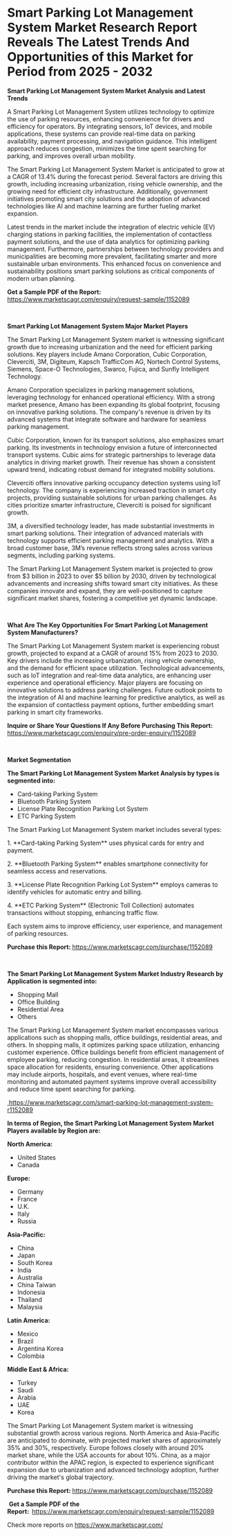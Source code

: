 <p><h1>Smart Parking Lot Management System Market Research Report Reveals The Latest Trends And Opportunities of this Market for Period from 2025 - 2032</h1></p><p><strong>Smart Parking Lot Management System Market Analysis and Latest Trends</strong></p>
<p><p>A Smart Parking Lot Management System utilizes technology to optimize the use of parking resources, enhancing convenience for drivers and efficiency for operators. By integrating sensors, IoT devices, and mobile applications, these systems can provide real-time data on parking availability, payment processing, and navigation guidance. This intelligent approach reduces congestion, minimizes the time spent searching for parking, and improves overall urban mobility.</p><p>The Smart Parking Lot Management System Market is anticipated to grow at a CAGR of 13.4% during the forecast period. Several factors are driving this growth, including increasing urbanization, rising vehicle ownership, and the growing need for efficient city infrastructure. Additionally, government initiatives promoting smart city solutions and the adoption of advanced technologies like AI and machine learning are further fueling market expansion. </p><p>Latest trends in the market include the integration of electric vehicle (EV) charging stations in parking facilities, the implementation of contactless payment solutions, and the use of data analytics for optimizing parking management. Furthermore, partnerships between technology providers and municipalities are becoming more prevalent, facilitating smarter and more sustainable urban environments. This enhanced focus on convenience and sustainability positions smart parking solutions as critical components of modern urban planning.</p></p>
<p><strong>Get a Sample PDF of the Report:&nbsp;</strong> <a href="https://www.marketscagr.com/enquiry/request-sample/1152089?utm_campaign=3198&utm_medium=2&utm_source=Github&utm_content=ia&utm_term=10032025&utm_id=smart-parking-lot-management-system">https://www.marketscagr.com/enquiry/request-sample/1152089</a></p>
<p>&nbsp;</p>
<p><strong>Smart Parking Lot Management System Major Market Players</strong></p>
<p><p>The Smart Parking Lot Management System market is witnessing significant growth due to increasing urbanization and the need for efficient parking solutions. Key players include Amano Corporation, Cubic Corporation, Cleverciti, 3M, Digiteum, Kapsch TrafficCom AG, Nortech Control Systems, Siemens, Space-O Technologies, Swarco, Fujica, and Sunfly Intelligent Technology.</p><p>Amano Corporation specializes in parking management solutions, leveraging technology for enhanced operational efficiency. With a strong market presence, Amano has been expanding its global footprint, focusing on innovative parking solutions. The company's revenue is driven by its advanced systems that integrate software and hardware for seamless parking management.</p><p>Cubic Corporation, known for its transport solutions, also emphasizes smart parking. Its investments in technology envision a future of interconnected transport systems. Cubic aims for strategic partnerships to leverage data analytics in driving market growth. Their revenue has shown a consistent upward trend, indicating robust demand for integrated mobility solutions.</p><p>Cleverciti offers innovative parking occupancy detection systems using IoT technology. The company is experiencing increased traction in smart city projects, providing sustainable solutions for urban parking challenges. As cities prioritize smarter infrastructure, Cleverciti is poised for significant growth.</p><p>3M, a diversified technology leader, has made substantial investments in smart parking solutions. Their integration of advanced materials with technology supports efficient parking management and analytics. With a broad customer base, 3M’s revenue reflects strong sales across various segments, including parking systems.</p><p>The Smart Parking Lot Management System market is projected to grow from $3 billion in 2023 to over $5 billion by 2030, driven by technological advancements and increasing shifts toward smart city initiatives. As these companies innovate and expand, they are well-positioned to capture significant market shares, fostering a competitive yet dynamic landscape.</p></p>
<p>&nbsp;</p>
<p><strong>What Are The Key Opportunities For Smart Parking Lot Management System Manufacturers?</strong></p>
<p><p>The Smart Parking Lot Management System market is experiencing robust growth, projected to expand at a CAGR of around 15% from 2023 to 2030. Key drivers include the increasing urbanization, rising vehicle ownership, and the demand for efficient space utilization. Technological advancements, such as IoT integration and real-time data analytics, are enhancing user experience and operational efficiency. Major players are focusing on innovative solutions to address parking challenges. Future outlook points to the integration of AI and machine learning for predictive analytics, as well as the expansion of contactless payment options, further embedding smart parking in smart city frameworks.</p></p>
<p><strong>Inquire or Share Your Questions If Any Before Purchasing This Report:</strong> <a href="https://www.marketscagr.com/enquiry/pre-order-enquiry/1152089?utm_campaign=3198&utm_medium=2&utm_source=Github&utm_content=ia&utm_term=10032025&utm_id=smart-parking-lot-management-system">https://www.marketscagr.com/enquiry/pre-order-enquiry/1152089</a></p>
<p>&nbsp;</p>
<p><strong>Market Segmentation</strong></p>
<p><strong>The Smart Parking Lot Management System Market Analysis by types is segmented into:</strong></p>
<p><ul><li>Card-taking Parking System</li><li>Bluetooth Parking System</li><li>License Plate Recognition Parking Lot System</li><li>ETC Parking System</li></ul></p>
<p><p>The Smart Parking Lot Management System market includes several types: </p><p>1. **Card-taking Parking System** uses physical cards for entry and payment.</p><p>2. **Bluetooth Parking System** enables smartphone connectivity for seamless access and reservations.</p><p>3. **License Plate Recognition Parking Lot System** employs cameras to identify vehicles for automatic entry and billing.</p><p>4. **ETC Parking System** (Electronic Toll Collection) automates transactions without stopping, enhancing traffic flow. </p><p>Each system aims to improve efficiency, user experience, and management of parking resources.</p></p>
<p><strong>Purchase this Report:&nbsp;</strong><a href="https://www.marketscagr.com/purchase/1152089?utm_campaign=3198&utm_medium=2&utm_source=Github&utm_content=ia&utm_term=10032025&utm_id=smart-parking-lot-management-system">https://www.marketscagr.com/purchase/1152089</a></p>
<p>&nbsp;</p>
<p><strong>The Smart Parking Lot Management System Market Industry Research by Application is segmented into:</strong></p>
<p><ul><li>Shopping Mall</li><li>Office Building</li><li>Residential Area</li><li>Others</li></ul></p>
<p><p>The Smart Parking Lot Management System market encompasses various applications such as shopping malls, office buildings, residential areas, and others. In shopping malls, it optimizes parking space utilization, enhancing customer experience. Office buildings benefit from efficient management of employee parking, reducing congestion. In residential areas, it streamlines space allocation for residents, ensuring convenience. Other applications may include airports, hospitals, and event venues, where real-time monitoring and automated payment systems improve overall accessibility and reduce time spent searching for parking.</p></p>
<p><a href="https://www.marketscagr.com/smart-parking-lot-management-system-r1152089?utm_campaign=3198&utm_medium=2&utm_source=Github&utm_content=ia&utm_term=10032025&utm_id=smart-parking-lot-management-system">&nbsp;https://www.marketscagr.com/smart-parking-lot-management-system-r1152089</a></p>
<p><strong>In terms of Region, the Smart Parking Lot Management System Market Players available by Region are:</strong></p>
<p>
    <p> <strong> North America: </strong>
        <ul>
            <li>United States</li>
            <li>Canada</li>
        </ul>
        </p> 
    <p> <strong> Europe: </strong>
        <ul>
            <li>Germany</li>
            <li>France</li>
            <li>U.K.</li>
            <li>Italy</li>
            <li>Russia</li>
        </ul>
        </p> 
    <p> <strong> Asia-Pacific: </strong>
        <ul>
            <li>China</li>
            <li>Japan</li>
            <li>South Korea</li>
            <li>India</li>
            <li>Australia</li>
            <li>China Taiwan</li>
            <li>Indonesia</li>
            <li>Thailand</li>
            <li>Malaysia</li>
        </ul>
        </p> 
    <p> <strong> Latin America: </strong>
        <ul>
            <li>Mexico</li>
            <li>Brazil</li>
            <li>Argentina Korea</li>
            <li>Colombia</li>
        </ul>
        </p> 
    <p> <strong> Middle East & Africa: </strong>
        <ul>
            <li>Turkey</li>
            <li>Saudi</li>
            <li>Arabia</li>
            <li>UAE</li>
            <li>Korea</li>
        </ul>
    </p>
    </p>
<p><p>The Smart Parking Lot Management System market is witnessing substantial growth across various regions. North America and Asia-Pacific are anticipated to dominate, with projected market shares of approximately 35% and 30%, respectively. Europe follows closely with around 20% market share, while the USA accounts for about 10%. China, as a major contributor within the APAC region, is expected to experience significant expansion due to urbanization and advanced technology adoption, further driving the market's global trajectory.</p></p>
<p><strong>Purchase this Report: </strong><a href="https://www.marketscagr.com/purchase/1152089?utm_campaign=3198&utm_medium=2&utm_source=Github&utm_content=ia&utm_term=10032025&utm_id=smart-parking-lot-management-system">https://www.marketscagr.com/purchase/1152089</a></p>
<p>&nbsp;<strong>Get a Sample PDF of the Report:&nbsp;&nbsp;</strong><a href="https://www.marketscagr.com/enquiry/request-sample/1152089?utm_campaign=3198&utm_medium=2&utm_source=Github&utm_content=ia&utm_term=10032025&utm_id=smart-parking-lot-management-system">https://www.marketscagr.com/enquiry/request-sample/1152089</a></p>
<p><strong></strong></p>
<p>Check more reports on <a href="https://www.marketscagr.com/?utm_campaign=3198&utm_medium=2&utm_source=Github&utm_content=ia&utm_term=10032025&utm_id=smart-parking-lot-management-system">https://www.marketscagr.com/</a></p>